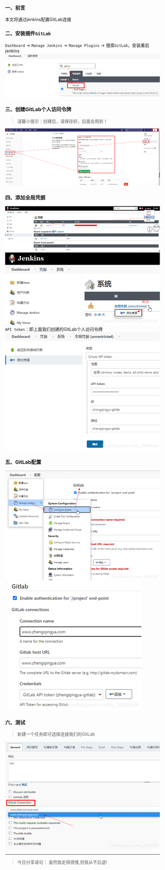 ﻿### 一、前言

本文将通过jenkins配置GitLab连接

### 二、安装插件`GitLab`

`Dashboard` -> `Manage Jenkins` -> `Manage Plugins` -> 搜索`GitLab`，安装重启jenkins
![](./images/03-配置GitLab连接-20230728144729001.png)

### 三、创建GitLab个人访问令牌

> 温馨小提示：创建后，请保存好，后面会用到！

![](./images/03-配置GitLab连接-20230728144729021.png)

### 四、添加全局凭据

![](./images/03-配置GitLab连接-20230728144729049.png)
![](./images/03-配置GitLab连接-20230728144729071.png)
`API token`：即上面我们创建的GitLab个人访问令牌
![](./images/03-配置GitLab连接-20230728144729092.png)

### 五、GitLab配置

![](./images/03-配置GitLab连接-20230728144729115.png)
![](./images/03-配置GitLab连接-20230728144729137.png)

### 六、测试

> 新建一个任务即可选择连接我们的GitLab

![](./images/03-配置GitLab连接-20230728144729162.png)

--- 

> 今日分享语句：
> 虽然我走得很慢,但我从不后退!



